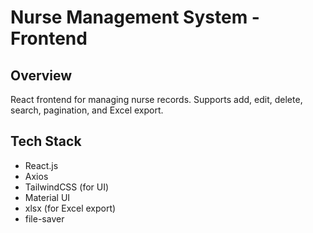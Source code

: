 # Nurse Management System - Frontend

## Overview
React frontend for managing nurse records. Supports add, edit, delete, search, pagination, and Excel export.

## Tech Stack
- React.js
- Axios
- TailwindCSS (for UI)
- Material UI 
- xlsx (for Excel export)
- file-saver
